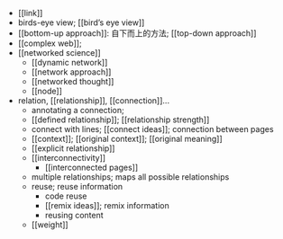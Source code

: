 - [[link]]
- birds-eye view; [[bird’s eye view]]
- [[bottom-up approach]]: 自下而上的方法; [[top-down approach]]
- [[complex web]];
- [[networked science]]
    - [[dynamic network]]
    - [[network approach]]
    - [[networked thought]]
    - [[node]]
- relation, [[relationship]], [[connection]]...
    - annotating a connection;
    - [[defined relationship]]; [[relationship strength]]
    - connect with lines; [[connect ideas]]; connection between pages
    - [[context]]; [[original context]]; [[original meaning]]
    - [[explicit relationship]]
    - [[interconnectivity]]
        - [[interconnected pages]]
    - multiple relationships; maps all possible relationships
    - reuse; reuse information
        - code reuse
        - [[remix ideas]]; remix information
        - reusing content
    - [[weight]]
